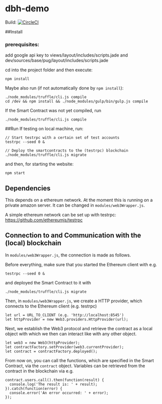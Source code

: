 # dbh-demo


Build: [![CircleCI](https://circleci.com/gh/community2/forus.svg?style=svg&circle-token=cf9c9053edb949498ed3710fabe9a70654d5e029)](https://circleci.com/gh/community2/forus)

##Install


###  prerequisites:
add google api key to views/layout/includes/scripts.jade and dev/sources/base/pug/layout/includes/scripts.jade

cd into the project folder and then execute:
```
npm install
```

Maybe also run (if not automatically done by ```npm install```):
```
./node_modules/truffle/cli.js compile
cd /dev && npm install && ./node_modules/gulp/bin/gulp.js compile
```

If the Smart Contract was not yet compiled, run
```
./node_modules/truffle/cli.js compile
```

##Run
If testing on local machine, run:
```
// Start testrpc with a certain set of test accounts
testrpc --seed 0 &

// Deploy the smartcontracts to the (testrpc) blockchain
./node_modules/truffle/cli.js migrate
```
and then, for starting the website:
```
npm start
```

## Dependencies
This depends on a ethereum network. At the moment this is running on a private amazon server. It can be changed in ```modules/web3Wrapper.js```.

A simple ethereum network can be set up with testrpc: https://github.com/ethereumjs/testrpc

## Connection to and Communication with the (local) blockchain
In ```modules/web3Wrapper.js```, the connection is made as follows.

Before everything, make sure that you started the Ethereum client with e.g. 
```
testrpc --seed 0 &
``` 
and deployed the Smart Contract to it with 
```
./node_modules/truffle/cli.js migrate
```

Then, in ```modules/web3Wrapper.js```, we create a HTTP provider, which connects to the Ethereum client (e.g. testrpc)
```
let url = URL_TO_CLIENT (e.g. 'http://localhost:8545')
let httpProvider = new Web3.providers.HttpProvider(url);
```

Next, we establish the Web3 protocol and retrieve the contract as a local object with which we then can interact like with any other object.
``` 
let web3 = new Web3(httpProvider);
let contractFactory.setProvider(web3.currentProvider);
let contract = contractFactory.deployed();
```

From now on, you can call the functions, which are specified in the Smart Contract, via the ```contract``` object.
Variables can be retrieved from the contract in the blockchain via e.g. 
```
contract.users.call().then(function(result) {
  console.log('The result is: ' + result);
}).catch(function(error) {
  console.error('An error occurred: ' + error);
});
```
